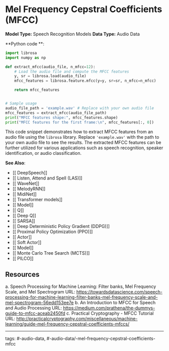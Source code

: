 #  Mel Frequency Cepstral Coefficients (MFCC)
**Model Type:**  Speech Recognition Models
**Data Type:**  Audio Data

**Python code **:


```python
import librosa
import numpy as np

def extract_mfcc(audio_file, n_mfcc=12):
    # Load the audio file and compute the MFCC features
    y, sr = librosa.load(audio_file)
    mfcc_features = librosa.feature.mfcc(y=y, sr=sr, n_mfcc=n_mfcc)

    return mfcc_features


# Sample usage
audio_file_path = 'example.wav' # Replace with your own audio file
mfcc_features = extract_mfcc(audio_file_path)
print("MFCC features shape:", mfcc_features.shape)
print("MFCC features for the first frame:\n", mfcc_features[:, 0])
```

This code snippet demonstrates how to extract MFCC features from an audio file using the `librosa` library. Replace `'example.wav'` with the path to your own audio file to see the results. The extracted MFCC features can be further utilized for various applications such as speech recognition, speaker identification, or audio classification.


**See Also**:

- [[ DeepSpeech]]
- [[ Listen, Attend and Spell (LAS)]]
- [[ WaveNet]]
- [[ MelodyRNN]]
- [[ MidiNet]]
- [[ Transformer models]]
- [[ Model]]
- [[ Q]]
- [[ Deep Q]]
- [[ SARSA]]
- [[ Deep Deterministic Policy Gradient (DDPG)]]
- [[ Proximal Policy Optimization (PPO)]]
- [[ Actor]]
- [[ Soft Actor]]
- [[ Model]]
- [[ Monte Carlo Tree Search (MCTS)]]
- [[ PILCO]]
## Resources

a. Speech Processing for Machine Learning: Filter banks, Mel Frequency Scale, and Mel Spectrogram
URL: https://towardsdatascience.com/speech-processing-for-machine-learning-filter-banks-mel-frequency-scale-and-mel-spectrogram-56edd153ee7e
b. An Introduction to MFCC for Speech and Audio Processing
URL: https://medium.com/prathena/the-dummys-guide-to-mfcc-aceab2450fd
c. Practical Cryptography - MFCC Tutorial
URL: http://practicalcryptography.com/miscellaneous/machine-learning/guide-mel-frequency-cepstral-coefficients-mfccs/


---
tags: #-audio-data, #-audio-data/-mel-frequency-cepstral-coefficients-mfcc
